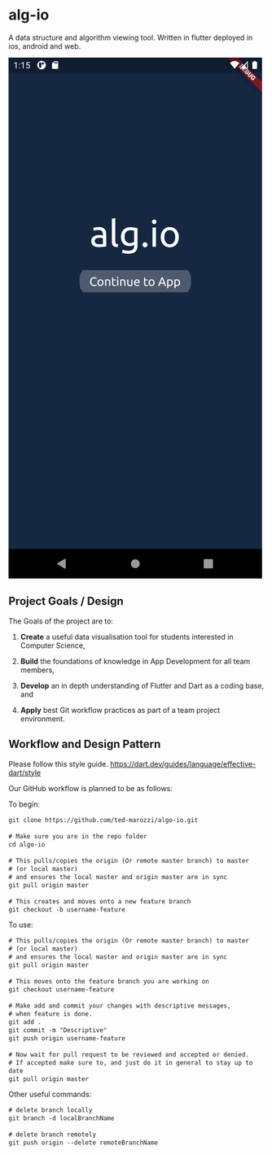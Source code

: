 # alg-io
A data structure and algorithm viewing tool. Written in flutter deployed in ios, android and web.

![Home Screen preview](https://github.com/ted-marozzi/alg-io/blob/master/preview/home.png?raw=true)


## Project Goals / Design
The Goals of the project are to:

1. __Create__ a useful data visualisation tool for students interested in Computer Science,
    
2. __Build__ the foundations of knowledge in App Development for all team members,

3. __Develop__ an in depth understanding of Flutter and Dart as a coding base, and

4. __Apply__ best Git workflow practices as part of a team project environment.
    

## Workflow and Design Pattern
Please follow this style guide.
https://dart.dev/guides/language/effective-dart/style

Our GitHub workflow is planned to be as follows:

To begin:
  
    git clone https://github.com/ted-marozzi/algo-io.git
    
    # Make sure you are in the repo folder
    cd algo-io
    
    # This pulls/copies the origin (Or remote master branch) to master 
    # (or local master)
    # and ensures the local master and origin master are in sync
    git pull origin master
    
    # This creates and moves onto a new feature branch
    git checkout -b username-feature


To use:

    # This pulls/copies the origin (Or remote master branch) to master 
    # (or local master)
    # and ensures the local master and origin master are in sync
    git pull origin master
    
    # This moves onto the feature branch you are working on
    git checkout username-feature
    
    # Make add and commit your changes with descriptive messages, 
    # when feature is done.
    git add .
    git commit -m "Descriptive"
    git push origin username-feature
    
    # Now wait for pull request to be reviewed and accepted or denied.
    # If accepted make sure to, and just do it in general to stay up to date
    git pull origin master
    
    
Other useful commands:
    
    # delete branch locally
    git branch -d localBranchName

    # delete branch remotely
    git push origin --delete remoteBranchName


    

    
